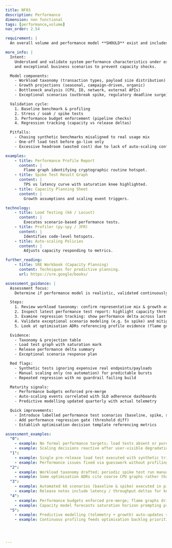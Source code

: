 ```yaml
---
title: NF03
description: Performance
dimension: non functional
tags: [performance,volume]
nav_order: 2.54

requirement: |
  An overall volume and performance model **SHOULD** exist and includes business-realistic exceptional scenarios.

more_info: |
  Intent:
    Understand and validate system performance characteristics under expected
    and exceptional business scenarios to prevent capacity shocks.

  Model components:
    - Workload taxonomy (transaction types, payload size distribution)
    - Growth projections (seasonal, campaign-driven, organic)
    - Bottleneck analysis (CPU, IO, network, external APIs)
    - Exceptional scenarios (outbreak spike, regulatory deadline surge)

  Validation cycle:
    1. Baseline benchmark & profiling
    2. Stress / soak / spike tests
    3. Performance budget enforcement (pipeline checks)
    4. Regression tracking (capacity vs release deltas)

  Pitfalls:
    - Chasing synthetic benchmarks misaligned to real usage mix
    - One-off load test before go-live only
    - Excessive headroom (wasted cost) due to lack of auto-scaling confidence

examples: 
    - title: Performance Profile Report
      content: |
        Flame graph identifying cryptographic routine hotspot.
    - title: Spike Test Result Graph
      content: |
        TPS vs latency curve with saturation knee highlighted.
    - title: Capacity Planning Sheet
      content: |
        Growth assumptions and scaling event triggers.

technology:
    - title: Load Testing (k6 / Locust)
      content: |
        Executes scenario-based performance tests.
    - title: Profiler (py-spy / JFR)
      content: |
        Identifies code-level hotspots.
    - title: Auto-scaling Policies
      content: |
        Adjusts capacity responding to metrics.

further_reading:
    - title: SRE Workbook (Capacity Planning)
      content: Techniques for predictive planning.
      url: https://sre.google/books/

assessment_guidance: |
  Assessment focus:
    Determine if performance model is realistic, validated continuously and driving architecture adaptation.

  Steps:
    1. Review workload taxonomy: confirm representative mix & growth assumptions with data references.
    2. Inspect latest performance test report: highlight capacity threshold (saturation knee) & compare to projected demand horizon.
    3. Examine regression tracking: show performance delta across last 3 releases.
    4. Validate exceptional scenario modeling (e.g. 5x spike) and mitigation plan (auto-scale / backpressure).
    5. Look at optimisation ADRs referencing profile evidence (flame graphs or metrics) not hunches.

  Evidence:
    - Taxonomy & projection table
    - Load test graph with saturation mark
    - Release performance delta summary
    - Exceptional scenario response plan

  Red flags:
    - Synthetic tests ignoring expensive real endpoints/payloads
    - Manual scaling only (no automation) for predictable bursts
    - Repeated regression with no guardrail failing build

  Maturity signals:
    - Performance budgets enforced pre-merge
    - Auto-scaling events correlated with SLO adherence dashboards
    - Predictive modelling updated quarterly with actual telemetry

  Quick improvements:
    - Introduce labelled performance test scenarios (baseline, spike, soak)
    - Add performance regression gate (threshold diff)
    - Establish optimisation decision template referencing metrics

assessment_examples:
  "0":
    - example: No formal performance targets; load tests absent or purely ad-hoc scripts.
    - example: Scaling decisions reactive after user-visible degradation.
  "1":
    - example: Single pre-release load test executed with synthetic trivial payloads; no regression tracking.
    - example: Performance issues fixed via guesswork without profiling evidence.
  "2":
    - example: Workload taxonomy drafted; periodic spike test run manually; limited metrics baseline captured.
    - example: Some optimisation ADRs cite coarse CPU graphs rather than detailed profiling.
  "3":
    - example: Automated k6 scenarios (baseline & spike) executed in pipeline with pass/fail budgets.
    - example: Release notes include latency / throughput deltas for key operations.
  "4":
    - example: Performance budgets enforced pre-merge; flame graphs drive targeted refactors with tracked gains.
    - example: Capacity model forecasts saturation horizon prompting proactive scaling changes.
  "5":
    - example: Predictive modelling (telemetry + growth) auto-updates scaling policies; anomalies trigger investigation before SLO impact.
    - example: Continuous profiling feeds optimisation backlog prioritised by cost-performance ROI.




---
```

